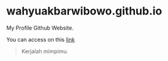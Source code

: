# wahyuakbarwibowo.github.io

My Profile Github Website.

You can access on this [link](https://wahyuakbarwibowo.github.io)

> Kerjalah mimpimu.

